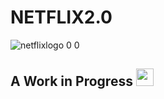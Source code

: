 # NETFLIX2.0
![netflixlogo 0 0](https://user-images.githubusercontent.com/54634093/173636499-101bb026-cdc3-462b-a204-57cd366785f4.jpeg)

## A Work in Progress <img src=https://user-images.githubusercontent.com/54634093/173636720-ae60acfb-d615-4e62-8c39-5af37dadd6e6.png height="28" width="28">
